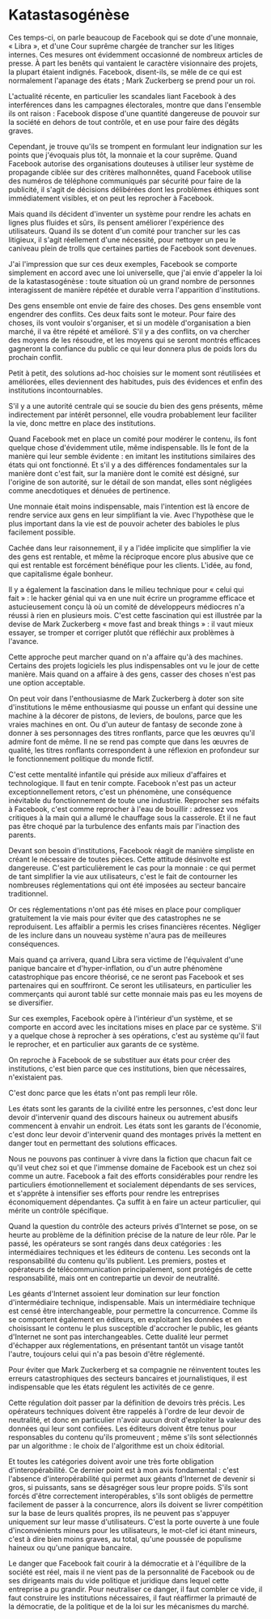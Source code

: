 Katastasogénèse
===============

Ces temps-ci, on parle beaucoup de Facebook qui se dote d'une monnaie,
« Libra », et d'une Cour suprême chargée de trancher sur les litiges
internes. Ces mesures ont évidemment occasionné de nombreux articles de
presse. À part les benêts qui vantaient le caractère visionnaire des
projets, la plupart étaient indignés. Facebook, disent-ils, se mêle de ce
qui est normalement l'apanage des états ; Mark Zuckerberg se prend pour un
roi.

L'actualité récente, en particulier les scandales liant Facebook à des
interférences dans les campagnes électorales, montre que dans l'ensemble ils
ont raison : Facebook dispose d'une quantité dangereuse de pouvoir sur la
société en dehors de tout contrôle, et en use pour faire des dégâts graves.

Cependant, je trouve qu'ils se trompent en formulant leur indignation sur
les points que j'évoquais plus tôt, la monnaie et la cour suprême. Quand
Facebook autorise des organisations douteuses à utiliser leur système de
propagande ciblée sur des critères malhonnêtes, quand Facebook utilise des
numéros de téléphone communiqués par sécurité pour faire de la publicité, il
s'agit de décisions délibérées dont les problèmes éthiques sont
immédiatement visibles, et on peut les reprocher à Facebook.

Mais quand ils décident d'inventer un système pour rendre les achats en
lignes plus fluides et sûrs, ils pensent améliorer l'expérience des
utilisateurs. Quand ils se dotent d'un comité pour trancher sur les cas
litigieux, il s'agit réellement d'une nécessité, pour nettoyer un peu le
caniveau plein de trolls que certaines parties de Facebook sont devenues.

J'ai l'impression que sur ces deux exemples, Facebook se comporte simplement
en accord avec une loi universelle, que j'ai envie d'appeler la loi de la
katastasogénèse : toute situation où un grand nombre de personnes
interagissent de manière répétée et durable verra l'apparition
d'institutions.

Des gens ensemble ont envie de faire des choses. Des gens ensemble vont
engendrer des conflits. Ces deux faits sont le moteur. Pour faire des
choses, ils vont vouloir s'organiser, et si un modèle d'organisation a bien
marché, il va être répété et amélioré. S'il y a des conflits, on va chercher
des moyens de les résoudre, et les moyens qui se seront montrés efficaces
gagneront la confiance du public ce qui leur donnera plus de poids lors du
prochain conflit.

Petit à petit, des solutions ad-hoc choisies sur le moment sont réutilisées
et améliorées, elles deviennent des habitudes, puis des évidences et enfin
des institutions incontournables.

S'il y a une autorité centrale qui se soucie du bien des gens présents, même
indirectement par intérêt personnel, elle voudra probablement leur faciliter
la vie, donc mettre en place des institutions.

Quand Facebook met en place un comité pour modérer le contenu, ils font
quelque chose d'évidemment utile, même indispensable. Ils le font de la
manière qui leur semble évidente : en imitant les institutions similaires
des états qui ont fonctionné. Et s'il y a des différences fondamentales sur
la manière dont c'est fait, sur la manière dont le comité est désigné, sur
l'origine de son autorité, sur le détail de son mandat, elles sont négligées
comme anecdotiques et dénuées de pertinence.

Une monnaie était moins indispensable, mais l'intention est là encore de
rendre service aux gens en leur simplifiant la vie. Avec l'hypothèse que le
plus important dans la vie est de pouvoir acheter des babioles le plus
facilement possible.

Cachée dans leur raisonnement, il y a l'idée implicite que simplifier la vie
des gens est rentable, et même la réciproque encore plus abusive que ce qui
est rentable est forcément bénéfique pour les clients. L'idée, au fond, que
capitalisme égale bonheur.

Il y a également la fascination dans le milieu technique pour « celui qui
fait » : le hacker génial qui va en une nuit écrire un programme efficace et
astucieusement conçu là où un comité de développeurs médiocres n'a réussi à
rien en plusieurs mois. C'est cette fascination qui est illustrée par la
devise de Mark Zuckerberg « move fast and break things » : il vaut mieux
essayer, se tromper et corriger plutôt que réfléchir aux problèmes à
l'avance.

Cette approche peut marcher quand on n'a affaire qu'à des machines. Certains
des projets logiciels les plus indispensables ont vu le jour de cette
manière. Mais quand on a affaire à des gens, casser des choses n'est pas une
option acceptable.

On peut voir dans l'enthousiasme de Mark Zuckerberg à doter son site
d'institutions le même enthousiasme qui pousse un enfant qui dessine une
machine à la décorer de pistons, de leviers, de boulons, parce que les
vraies machines en ont. Ou d'un auteur de fantasy de seconde zone à donner à
ses personnages des titres ronflants, parce que les œuvres qu'il admire font
de même. Il ne se rend pas compte que dans les œuvres de qualité, les titres
ronflants correspondent à une réflexion en profondeur sur le fonctionnement
politique du monde fictif.

C'est cette mentalité infantile qui préside aux milieux d'affaires et
technologique. Il faut en tenir compte. Facebook n'est pas un acteur
exceptionnellement retors, c'est un phénomène, une conséquence inévitable du
fonctionnement de toute une industrie. Reprocher ses méfaits à Facebook,
c'est comme reprocher à l'eau de bouillir : adressez vos critiques à la main
qui a allumé le chauffage sous la casserole. Et il ne faut pas être choqué
par la turbulence des enfants mais par l'inaction des parents.

Devant son besoin d'institutions, Facebook réagit de manière simpliste en
créant le nécessaire de toutes pièces. Cette attitude désinvolte est
dangereuse. C'est particulièrement le cas pour la monnaie : ce qui permet de
tant simplifier la vie aux utilisateurs, c'est le fait de contourner les
nombreuses réglementations qui ont été imposées au secteur bancaire
traditionnel.

Or ces réglementations n'ont pas été mises en place pour compliquer
gratuitement la vie mais pour éviter que des catastrophes ne se
reproduisent. Les affaiblir a permis les crises financières récentes.
Négliger de les inclure dans un nouveau système n'aura pas de meilleures
conséquences.

Mais quand ça arrivera, quand Libra sera victime de l'équivalent d'une
panique bancaire et d'hyper-inflation, ou d'un autre phénomène
catastrophique pas encore théorisé, ce ne seront pas Facebook et ses
partenaires qui en souffriront. Ce seront les utilisateurs, en particulier
les commerçants qui auront tablé sur cette monnaie mais pas eu les moyens de
se diversifier.

Sur ces exemples, Facebook opère à l'intérieur d'un système, et se comporte
en accord avec les incitations mises en place par ce système. S'il y a
quelque chose à reprocher à ses opérations, c'est au système qu'il faut le
reprocher, et en particulier aux garants de ce système.

On reproche à Facebook de se substituer aux états pour créer des
institutions, c'est bien parce que ces institutions, bien que nécessaires,
n'existaient pas.

C'est donc parce que les états n'ont pas rempli leur rôle.

Les états sont les garants de la civilité entre les personnes, c'est donc
leur devoir d'intervenir quand des discours haineux ou autrement abusifs
commencent à envahir un endroit. Les états sont les garants de l'économie,
c'est donc leur devoir d'intervenir quand des montages privés la mettent en
danger tout en permettant des solutions efficaces.

Nous ne pouvons pas continuer à vivre dans la fiction que chacun fait ce
qu'il veut chez soi et que l'immense domaine de Facebook est un chez soi
comme un autre. Facebook a fait des efforts considérables pour rendre les
particuliers émotionnellement et socialement dépendants de ses services, et
s'apprête à intensifier ses efforts pour rendre les entreprises
économiquement dépendantes. Ça suffit à en faire un acteur particulier, qui
mérite un contrôle spécifique.

Quand la question du contrôle des acteurs privés d'Internet se pose, on se
heurte au problème de la définition précise de la nature de leur rôle. Par
le passé, les opérateurs se sont rangés dans deux catégories : les
intermédiaires techniques et les éditeurs de contenu. Les seconds ont la
responsabilité du contenu qu'ils publient. Les premiers, postes et
opérateurs de télécommunication principalement, sont protégés de cette
responsabilité, mais ont en contrepartie un devoir de neutralité.

Les géants d'Internet assoient leur domination sur leur fonction
d'intermédiaire technique, indispensable. Mais un intermédiaire technique
est censé être interchangeable, pour permettre la concurrence. Comme ils se
comportent également en éditeurs, en exploitant les données et en
choisissant le contenu le plus susceptible d'accrocher le public, les géants
d'Internet ne sont pas interchangeables. Cette dualité leur permet
d'échapper aux réglementations, en présentant tantôt un visage tantôt
l'autre, toujours celui qui n'a pas besoin d'être réglementé.

Pour éviter que Mark Zuckerberg et sa compagnie ne réinventent toutes les
erreurs catastrophiques des secteurs bancaires et journalistiques, il est
indispensable que les états régulent les activités de ce genre.

Cette régulation doit passer par la définition de devoirs très précis. Les
opérateurs techniques doivent être rappelés à l'ordre de leur devoir de
neutralité, et donc en particulier n'avoir aucun droit d'exploiter la valeur
des données qui leur sont confiées. Les éditeurs doivent être tenus pour
responsables du contenu qu'ils promeuvent ; même s'ils sont sélectionnés par
un algorithme : le choix de l'algorithme est un choix éditorial.

Et toutes les catégories doivent avoir une très forte obligation
d'interopérabilité. Ce dernier point est à mon avis fondamental : c'est
l'absence d'interopérabilité qui permet aux géants d'Internet de devenir si
gros, si puissants, sans se désagréger sous leur propre poids. S'ils sont
forcés d'être correctement interopérables, s'ils sont obligés de permettre
facilement de passer à la concurrence, alors ils doivent se livrer
compétition sur la base de leurs qualités propres, ils ne peuvent pas
s'appuyer uniquement sur leur masse d'utilisateurs. C'est la porte ouverte à
une foule d'inconvénients mineurs pour les utilisateurs, le mot-clef ici
étant mineurs, c'est à dire bien moins graves, au total, qu'une poussée de
populisme haineux ou qu'une panique bancaire.

Le danger que Facebook fait courir à la démocratie et à l'équilibre de la
société est réel, mais il ne vient pas de la personnalité de Facebook ou de
ses dirigeants mais du vide politique et juridique dans lequel cette
entreprise a pu grandir. Pour neutraliser ce danger, il faut combler ce
vide, il faut construire les institutions nécessaires, il faut réaffirmer la
primauté de la démocratie, de la politique et de la loi sur les mécanismes
du marché.
